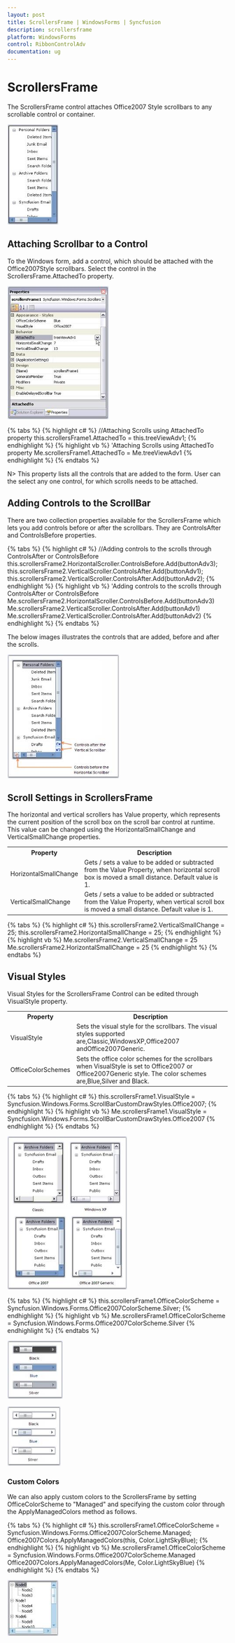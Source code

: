 ```yaml
---
layout: post
title: ScrollersFrame | WindowsForms | Syncfusion
description: scrollersframe
platform: WindowsForms
control: RibbonControlAdv 
documentation: ug
---
```


# ScrollersFrame

The ScrollersFrame control attaches Office2007 Style scrollbars to any scrollable control or container. 

![](ScrollersFrame_images/ScrollersFrame_img1.jpeg) 


## Attaching Scrollbar to a Control

To the Windows form, add a control, which should be attached with the Office2007Style scrollbars. Select the control in the ScrollersFrame.AttachedTo property.

![](ScrollersFrame_images/ScrollersFrame_img2.jpeg)

{% tabs %}
{% highlight c# %}
//Attaching Scrolls using AttachedTo property
this.scrollersFrame1.AttachedTo = this.treeViewAdv1;
{% endhighlight %}
{% highlight vb %}
'Attaching Scrolls using AttachedTo property
Me.scrollersFrame1.AttachedTo = Me.treeViewAdv1
{% endhighlight %}
{% endtabs %}

N> This property lists all the controls that are added to the form. User can the select any one control, for which scrolls needs to be attached.

## Adding Controls to the ScrollBar

There are two collection properties available for the ScrollersFrame which lets you add controls before or after the scrollbars. They are ControlsAfter and ControlsBefore properties.

{% tabs %}
{% highlight c# %}
//Adding controls to the scrolls through ControlsAfter or ControlsBefore
this.scrollersFrame2.HorizontalScroller.ControlsBefore.Add(buttonAdv3);
this.scrollersFrame2.VerticalScroller.ControlsAfter.Add(buttonAdv1);
this.scrollersFrame2.VerticalScroller.ControlsAfter.Add(buttonAdv2);
{% endhighlight %}
{% highlight vb %}
'Adding controls to the scrolls through ControlsAfter or ControlsBefore 
Me.scrollersFrame2.HorizontalScroller.ControlsBefore.Add(buttonAdv3)
Me.scrollersFrame2.VerticalScroller.ControlsAfter.Add(buttonAdv1)
Me.scrollersFrame2.VerticalScroller.ControlsAfter.Add(buttonAdv2)
{% endhighlight %}
{% endtabs %}

The below images illustrates the controls that are added, before and after the scrolls.

![](ScrollersFrame_images/ScrollersFrame_img4.jpeg)


## Scroll Settings in ScrollersFrame

The horizontal and vertical scrollers has Value property, which represents the current position of the scroll box on the scroll bar control at runtime. This value can be changed using the HorizontalSmallChange and VerticalSmallChange properties.


<table>
<tr>
<th>
Property</th><th>
Description</th></tr>
<tr>
<td>
HorizontalSmallChange</td><td>
Gets / sets a value to be added or subtracted from the Value Property, when horizontal scroll box is moved a small distance. Default value is 1.</td></tr>
<tr>
<td>
VerticalSmallChange</td><td>
Gets / sets a value to be added or subtracted from the Value Property, when vertical scroll box is moved a small distance. Default value is 1.</td></tr>
</table>

{% tabs %}
{% highlight c# %}
this.scrollersFrame2.VerticalSmallChange = 25;
this.scrollersFrame2.HorizontalSmallChange = 25;
{% endhighlight %}
{% highlight vb %}
Me.scrollersFrame2.VerticalSmallChange = 25
Me.scrollersFrame2.HorizontalSmallChange  = 25
{% endhighlight %}
{% endtabs %}

## Visual Styles 

Visual Styles for the ScrollersFrame Control can be edited through VisualStyle property.	


<table>
<tr>
<th>
Property</th><th>
Description</th></tr>
<tr>
<td>
VisualStyle</td><td>
Sets the visual style for the scrollbars. The visual styles supported are,Classic,WindowsXP,Office2007 andOffice2007Generic.</td></tr>
<tr>
<td>
OfficeColorSchemes</td><td>
Sets the office color schemes for the scrollbars when VisualStyle is set to Office2007 or Office2007Generic style. The color schemes are,Blue,Silver and Black.</td></tr>
</table>

{% tabs %}
{% highlight c# %}
this.scrollersFrame1.VisualStyle = Syncfusion.Windows.Forms.ScrollBarCustomDrawStyles.Office2007;
{% endhighlight %}
{% highlight vb %}
Me.scrollersFrame1.VisualStyle = Syncfusion.Windows.Forms.ScrollBarCustomDrawStyles.Office2007
{% endhighlight %}
{% endtabs %}

![](ScrollersFrame_images/ScrollersFrame_img5.jpeg)

{% tabs %}
{% highlight c# %}
this.scrollersFrame1.OfficeColorScheme = Syncfusion.Windows.Forms.Office2007ColorScheme.Silver;
{% endhighlight %}
{% highlight vb %}
Me.scrollersFrame1.OfficeColorScheme = Syncfusion.Windows.Forms.Office2007ColorScheme.Silver
{% endhighlight %}
{% endtabs %}

![](ScrollersFrame_images/ScrollersFrame_img6.jpeg)



![](ScrollersFrame_images/ScrollersFrame_img7.jpeg)



### Custom Colors

We can also apply custom colors to the ScrollersFrame by setting OfficeColorScheme to "Managed" and specifying the custom color through the ApplyManagedColors method as follows.

{% tabs %}
{% highlight c# %}
this.scrollersFrame1.OfficeColorScheme = Syncfusion.Windows.Forms.Office2007ColorScheme.Managed;
Office2007Colors.ApplyManagedColors(this, Color.LightSkyBlue);
{% endhighlight %}
{% highlight vb %}
Me.scrollersFrame1.OfficeColorScheme = Syncfusion.Windows.Forms.Office2007ColorScheme.Managed
Office2007Colors.ApplyManagedColors(Me, Color.LightSkyBlue)
{% endhighlight %}
{% endtabs %}

![](ScrollersFrame_images/ScrollersFrame_img8.jpeg)